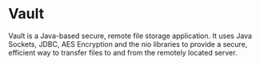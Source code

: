 # Vault
Vault is a Java-based secure, remote file storage application. It uses Java Sockets, JDBC, AES Encryption and the nio libraries to provide a secure, efficient way to transfer files to and from the remotely located server.
